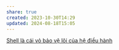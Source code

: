 ```yaml
---
share: true
created: 2023-10-30T14:29
updated: 2024-08-18T15:05
---
```

[Shell là cái vỏ bảo vệ lõi của hệ điều hành](../Shell%20l%C3%A0%20c%C3%A1i%20v%E1%BB%8F%20b%E1%BA%A3o%20v%E1%BB%87%20l%C3%B5i%20c%E1%BB%A7a%20h%E1%BB%87%20%C4%91i%E1%BB%81u%20h%C3%A0nh.md)
